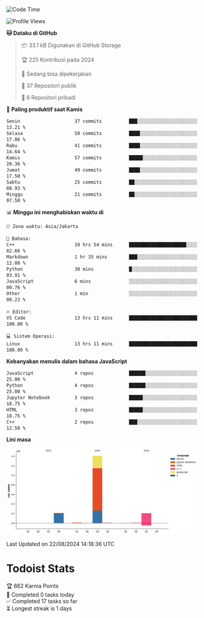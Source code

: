 <!--START_SECTION:waka-->
![Code Time](http://img.shields.io/badge/Code%20Time-19%20hrs%2059%20mins-blue)

![Profile Views](http://img.shields.io/badge/Profil%20dilihat-666-blue)

**🐱 Dataku di GitHub** 

> 📦 33.1 kB Digunakan di GitHub Storage 
 > 
> 🏆 225 Kontribusi pada 2024
 > 
> 💼 Sedang bisa dipekerjakan
 > 
> 📜 37 Repositori publik 
 > 
> 🔑 6 Repositori pribadi 
 > 
📅 **Paling produktif saat Kamis** 

```text
Senin                    37 commits          ███░░░░░░░░░░░░░░░░░░░░░░   13.21 % 
Selasa                   50 commits          ████░░░░░░░░░░░░░░░░░░░░░   17.86 % 
Rabu                     41 commits          ████░░░░░░░░░░░░░░░░░░░░░   14.64 % 
Kamis                    57 commits          █████░░░░░░░░░░░░░░░░░░░░   20.36 % 
Jumat                    49 commits          ████░░░░░░░░░░░░░░░░░░░░░   17.50 % 
Sabtu                    25 commits          ██░░░░░░░░░░░░░░░░░░░░░░░   08.93 % 
Minggu                   21 commits          ██░░░░░░░░░░░░░░░░░░░░░░░   07.50 % 
```


📊 **Minggu ini menghabiskan waktu di** 

```text
🕑︎ Zona waktu: Asia/Jakarta

💬 Bahasa: 
C++                      10 hrs 54 mins      █████████████████████░░░░   82.66 % 
Markdown                 1 hr 35 mins        ███░░░░░░░░░░░░░░░░░░░░░░   12.08 % 
Python                   30 mins             █░░░░░░░░░░░░░░░░░░░░░░░░   03.91 % 
JavaScript               6 mins              ░░░░░░░░░░░░░░░░░░░░░░░░░   00.76 % 
Other                    1 min               ░░░░░░░░░░░░░░░░░░░░░░░░░   00.23 % 

🔥 Editor: 
VS Code                  13 hrs 11 mins      █████████████████████████   100.00 % 

💻 Sistem Operasi: 
Linux                    13 hrs 11 mins      █████████████████████████   100.00 % 
```

**Kebanyakan menulis dalam bahasa JavaScript** 

```text
JavaScript               4 repos             ██████░░░░░░░░░░░░░░░░░░░   25.00 % 
Python                   4 repos             ██████░░░░░░░░░░░░░░░░░░░   25.00 % 
Jupyter Notebook         3 repos             █████░░░░░░░░░░░░░░░░░░░░   18.75 % 
HTML                     3 repos             █████░░░░░░░░░░░░░░░░░░░░   18.75 % 
C++                      2 repos             ███░░░░░░░░░░░░░░░░░░░░░░   12.50 % 
```



**Lini masa**

![Lines of Code chart](https://raw.githubusercontent.com/yusuf601/yusuf601/main/assets/bar_graph.png)


 Last Updated on 22/08/2024 14:18:36 UTC
<!--END_SECTION:waka-->
# Todoist Stats

<!-- TODO-IST:START -->
🏆  662 Karma Points           
🌸  Completed 0 tasks today           
✅  Completed 17 tasks so far           
⏳  Longest streak is 1 days
<!-- TODO-IST:END -->
